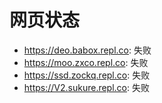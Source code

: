 # 网页状态
- https://deo.babox.repl.co: 失败
- https://moo.zxco.repl.co: 失败
- https://ssd.zockq.repl.co: 失败
- https://V2.sukure.repl.co: 失败
